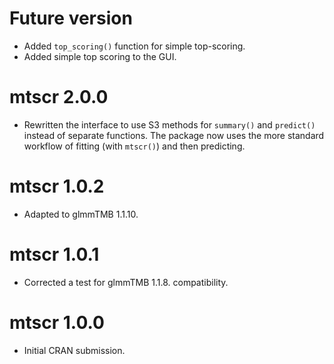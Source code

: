 # Future version

* Added `top_scoring()` function for simple top-scoring.
* Added simple top scoring to the GUI.

# mtscr 2.0.0

* Rewritten the interface to use S3 methods for `summary()` and `predict()` instead of separate functions. The package now uses the more standard workflow of fitting (with `mtscr()`) and then predicting.

# mtscr 1.0.2

* Adapted to glmmTMB 1.1.10.

# mtscr 1.0.1

* Corrected a test for glmmTMB 1.1.8. compatibility.

# mtscr 1.0.0

* Initial CRAN submission.
